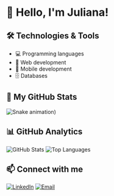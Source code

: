 # 👋 Hello, I'm Juliana!

## 🛠️ Technologies & Tools
- 💻 Programming languages
- 🚀 Web development  
- 📱 Mobile development
- 🗄️ Databases

## 🐍 My GitHub Stats
![Snake animation](https://github.com/julianaromaos/julianaromaos/blob/output/github-contribution-grid-snake.svg))

## 📊 GitHub Analytics
![GitHub Stats](https://github-readme-stats.vercel.app/api?username=julianaromaos&show_icons=true&theme=radical)
![Top Languages](https://github-readme-stats.vercel.app/api/top-langs/?username=julianaromaos&layout=compact&theme=radical)

## 📫 Connect with me
[![LinkedIn](https://img.shields.io/badge/LinkedIn-0077B5?style=for-the-badge&logo=linkedin&logoColor=white)](https://linkedin.com/in/seu-linkedin)
[![Email](https://img.shields.io/badge/Email-D14836?style=for-the-badge&logo=gmail&logoColor=white)](mailto:seu-email@gmail.com)
